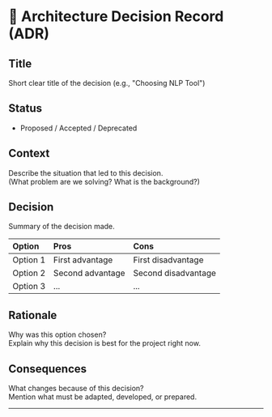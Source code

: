 # 📝 Architecture Decision Record (ADR)

## Title
Short clear title of the decision (e.g., "Choosing NLP Tool")

## Status
- Proposed / Accepted / Deprecated

## Context
Describe the situation that led to this decision.  
(What problem are we solving? What is the background?)

## Decision
Summary of the decision made.

| Option | Pros | Cons |
|:---|:---|:---|
| Option 1 | First advantage | First disadvantage |
| Option 2 | Second advantage | Second disadvantage |
| Option 3 | ... | ... |

## Rationale
Why was this option chosen?  
Explain why this decision is best for the project right now.

## Consequences
What changes because of this decision?  
Mention what must be adapted, developed, or prepared.

---
